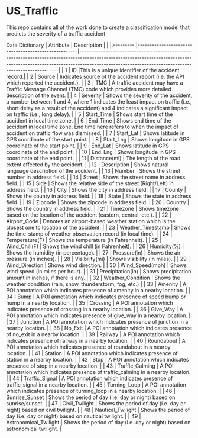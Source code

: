# US_Traffic
This repo contains all of the work done to create a classification model that predicts the severity of a traffic accident

Data Dictionary
| Attribute | Description                                         |                                                                                                                                                                                                                                 |
|:---------:|-----------------------------------------------------|---------------------------------------------------------------------------------------------------------------------------------------------------------------------------------------------------------------------------------|
|     1     |                             ID                         |This is a unique identifier of the accident record.|
|     2     |                        Source                       | Indicates source of the accident report (i.e. the API which reported the accident.).                                                                                                                                            |
|     3     |                         TMC                         | A traffic accident may have a Traffic Message Channel (TMC) code which provides more detailed description of the event.                                                                                                         |
|     4     |                       Severity                      | Shows the severity of the accident, a number between 1 and 4, where 1 indicates the least impact on traffic (i.e., short delay as a result of the accident) and 4 indicates a significant impact on traffic (i.e., long delay). |
|     5     |                      Start_Time                     | Shows start time of the accident in local time zone.                                                                                                                                                                            |
|     6     |                       End_Time                      | Shows end time of the accident in local time zone. End time here refers to when the impact of accident on traffic flow was dismissed.                                                                                           |
|     7     |                      Start_Lat                      | Shows latitude in GPS coordinate of the start point.                                                                                                                                                                            |
|     8     |                      Start_Lng                      | Shows longitude in GPS coordinate of the start point.                                                                                                                                                                           |
|     9     |                       End_Lat                       | Shows latitude in GPS coordinate of the end point.                                                                                                                                                                              |
|     10    |                       End_Lng                       | Shows longitude in GPS coordinate of the end point.                                                                                                                                                                             |
|     11    |                     Distance(mi)                    | The length of the road extent affected by the accident.                                                                                                                                                                         |
|     12    |                     Description                     | Shows natural language description of the accident.                                                                                                                                                                             |
|     13    |                        Number                       | Shows the street number in address field.                                                                                                                                                                                       |
|     14    |                        Street                       | Shows the street name in address field.                                                                                                                                                                                         |
|     15    |                         Side                        | Shows the relative side of the street (Right/Left) in address field.                                                                                                                                                            |
|     16    |                         City                        | Shows the city in address field.                                                                                                                                                                                                |
|     17    |                        County                       | Shows the county in address field.                                                                                                                                                                                              |
|     18    |                        State                        | Shows the state in address field.                                                                                                                                                                                               |
|     19    |                       Zipcode                       | Shows the zipcode in address field.                                                                                                                                                                                             |
|     20    |                       Country                       | Shows the country in address field.                                                                                                                                                                                             |
|     21    |                       Timezone                      | Shows timezone based on the location of the accident (eastern, central, etc.).                                                                                                                                                  |
|     22    |                     Airport_Code                    | Denotes an airport-based weather station which is the closest one to location of the accident.                                                                                                                                  |
|     23    |                  Weather_Timestamp                  | Shows the time-stamp of weather observation record (in local time).                                                                                                                                                             |
|     24    |                    Temperature(F)                   | Shows the temperature (in Fahrenheit).                                                                                                                                                                                          |
|     25    |                    Wind_Chill(F)                    | Shows the wind chill (in Fahrenheit).                                                                                                                                                                                           |
|     26    |                     Humidity(%)                     | Shows the humidity (in percentage).                                                                                                                                                                                             |
|     27    |                     Pressure(in)                    | Shows the air pressure (in inches).                                                                                                                                                                                             |
|     28    |                    Visibility(mi)                   | Shows visibility (in miles).                                                                                                                                                                                                    |
|     29    |                    Wind_Direction                   | Shows wind direction.                                                                                                                                                                                                           |
|     30    |                   Wind_Speed(mph)                   | Shows wind speed (in miles per hour).                                                                                                                                                                                           |
|     31    |                  Precipitation(in)                  | Shows precipitation amount in inches, if there is any.                                                                                                                                                                          |
|     32    |                  Weather_Condition                  | Shows the weather condition (rain, snow, thunderstorm, fog, etc.)                                                                                                                                                               |
|     33    |                       Amenity                       | A POI annotation which indicates presence of amenity in a nearby location.                                                                                                                                                      |
|     34    |                         Bump                        | A POI annotation which indicates presence of speed bump or hump in a nearby location.                                                                                                                                           |
|     35    |                       Crossing                      | A POI annotation which indicates presence of crossing in a nearby location.                                                                                                                                                     |
|     36    |                       Give_Way                      | A POI annotation which indicates presence of give_way in a nearby location.                                                                                                                                                     |
|     37    |                       Junction                      | A POI annotation which indicates presence of junction in a nearby location.                                                                                                                                                     |
|     38    |                       No_Exit                       | A POI annotation which indicates presence of no_exit in a nearby location.                                                                                                                                                      |
|     39    |                       Railway                       | A POI annotation which indicates presence of railway in a nearby location.                                                                                                                                                      |
|     40    |                      Roundabout                     | A POI annotation which indicates presence of roundabout in a nearby location.                                                                                                                                                   |
|     41    |                       Station                       | A POI annotation which indicates presence of station in a nearby location.                                                                                                                                                      |
|     42    |                         Stop                        | A POI annotation which indicates presence of stop in a nearby location.                                                                                                                                                         |
|     43    |                   Traffic_Calming                   | A POI annotation which indicates presence of traffic_calming in a nearby location.                                                                                                                                              |
|     44    |                    Traffic_Signal                   | A POI annotation which indicates presence of traffic_signal in a nearby location.                                                                                                                                               |
|     45    |                     Turning_Loop                    | A POI annotation which indicates presence of turning_loop in a nearby location.                                                                                                                                                 |
|     46    |                    Sunrise_Sunset                   | Shows the period of day (i.e. day or night) based on sunrise/sunset.                                                                                                                                                            |
|     47    |                    Civil_Twilight                   | Shows the period of day (i.e. day or night) based on civil twilight.                                                                                                                                                            |
|     48    |                  Nautical_Twilight                  | Shows the period of day (i.e. day or night) based on nautical twilight.                                                                                                                                                         |
|     49    |                Astronomical_Twilight                | Shows the period of day (i.e. day or night) based on astronomical twilight.                                                                                                                                                     |
